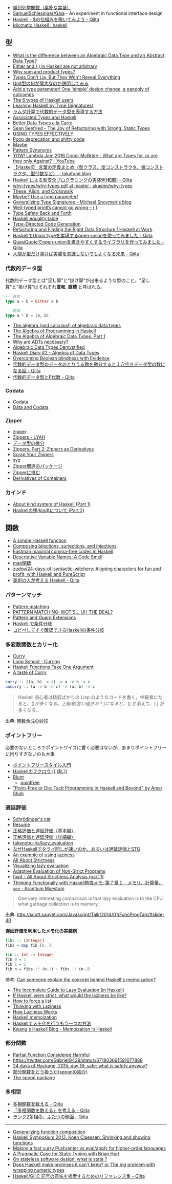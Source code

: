 * [順列列挙関数（素朴な実装）](http://qiita.com/nobsun/items/babd28fe81ba3b9f304f)
* [SamuelSchlesinger/Gaia](https://github.com/SamuelSchlesinger/Gaia) - An experiment in functional interface design
* [Haskell - $の仕組みを覗いてみよう - Qiita](https://qiita.com/grainrigi/items/f45b586b4013ffc3814e)
* [Idiomatic Haskell : haskell](https://www.reddit.com/r/haskell/comments/84qs5x/idiomatic_haskell/)

## 型
* [What is the difference between an Algebraic Data Type and an Abstract Data Type?](http://www.reddit.com/r/haskell/comments/38grqx/what_is_the_difference_between_an_algebraic_data/)
* [Either and (,) in Haskell are not arbitrary](http://bitemyapp.com/posts/2015-10-19-either-is-not-arbitrary.html)
* [Why sum and product types?](http://charlieharvey.org.uk/page/sum_and_product_types)
* [Types Don't Lie, But They Won't Reveal Everything](http://www.cli-nerd.com/2016/01/18/types-dont-lie-but-they-dont-reveal-everything.html)
* [Unit型の何が偉大なのか説明してみる](http://qiita.com/alucky0707/items/a677e5c9850aa765dd55)
* [Add a type parameter! One 'simple' design change, a panoply of outcomes](https://www.youtube.com/watch?v=BHjIl81HgfE)
* [The 6 types of Haskell users](http://rickdzekman.com/thoughts/the-6-types-of-haskell-users/)
* [Learning Haskell by Type (Signatures)](http://holger-peters.de/haskell-by-types.html)
* [ラムダ計算で代数的データ型を表現する方法](http://d.hatena.ne.jp/syamino/20120524/p1)
* [Associated Types and Haskell](http://amixtureofmusings.com/2016/05/19/associated-types-and-haskell/)
* [Better Data Types a la Carte](http://reasonablypolymorphic.com/blog/better-data-types-a-la-carte)
* [Sean Seefried - The Joy of Refactoring with Strong, Static Types](https://www.youtube.com/watch?v=_K6UAq4hjAs)
* [USING TYPES EFFECTIVELY](http://www.elbeno.com/presentations/using-types-effectively/presentation.html#/sec-title-slide)
* [Poop deprecation and shitty code](http://cs-syd.eu/posts/2016-08-28-poop-deprecation.html)
* [Maybe](http://qiita.com/knknkn1162/items/48427aee35bd5892c61d)
* [Pattern Synonyms](https://kseo.github.io/posts/2016-12-22-pattern-synonyms.html)
* [YOW! Lambda Jam 2016 Conor McBride - What are Types for, or are they only Against? - YouTube](https://www.youtube.com/watch?v=3U3lV5VPmOU&feature=share)
* [【Haskell】 言葉の定義まとめ（型クラス、型コンストラクタ、値コンストラクタ、型引数など） - takafumi blog](http://takafumi-s.hatenablog.com/entry/2015/09/25/123335)
* [Haskell による型安全プログラミングの実装例(和暦) - Qiita](http://qiita.com/algas/items/9e63f7a99303d27a6c03)
* [why-types/why-types.pdf at master · skaslev/why-types](https://github.com/skaslev/why-types/blob/master/why-types.pdf)
* [These, Align, and Crosswalk](http://teh.id.au/posts/2017/03/29/these-align-crosswalk/index.html)
* [Maybe? Use a type parameter!](http://www.parsonsmatt.org/2017/04/08/maybe_use_a_type_parameter.html)
* [Generalizing Type Signatures - Michael Snoyman's blog](http://www.snoyman.com/blog/2017/04/generalizing-type-signatures)
* [Well-typed printfs cannot go wrong – ( )](http://kcsongor.github.io/purescript-safe-printf/)
* [Type Safety Back and Forth](http://www.parsonsmatt.org/2017/10/11/type_safety_back_and_forth.html)
* [Haskell equality table](https://htmlpreview.github.io/?https://github.com/quchen/articles/blob/master/haskell-equality-table.html)
* [Type-Directed Code Generation](http://reasonablypolymorphic.com/blog/type-directed-code-generation)
* [Refactoring and Finding the Right Data Structure \| Haskell at Work](https://haskell-at-work.com/episodes/2018-03-08-refactoring-and-finding-the-right-data-structure.html)
* [HaskellでUnion typeを実現するopen-unionを使ってみました - Qiita](https://qiita.com/nwtgck/items/03e0817ceda5c4b60957)
* [QuasiQuoteでopen-unionを書きやすくするライブラリを作ってみました - Qiita](https://qiita.com/nwtgck/items/002817daa0e90e72870b)
* [人間が型だけ書けば実装を意識しないでもよくなる未来 - Qiita](https://qiita.com/arowM/items/b92075627ddb4ad92d1e)

### 代数的データ型
代数的データ型とは"足し算"と"掛け算"が出来るような型のこと。"足し算"と"掛け算"はそれぞれ**直和**, **直積** と呼ばれる。

```hs
-- 直和
type a + b = Either a b

-- 直積
type a * b = (a, b)
```

* [The algebra (and calculus!) of algebraic data types](https://codewords.recurse.com/issues/three/algebra-and-calculus-of-algebraic-data-types)
* [The Algebra of Programming in Haskell](http://www.cs.ox.ac.uk/research/pdt/ap/dgp/workshop2004/oliveira.pdf)
* [The Algebra of Algebraic Data Types, Part 1](http://chris-taylor.github.io/blog/2013/02/10/the-algebra-of-algebraic-data-types/)
* [Why are ADTs necessary?](http://www.reddit.com/r/haskell/comments/2z1n16/why_are_adts_necessary/)
* [Algebraic Data Types Demystified](http://blog.haskellformac.com/blog/algebraic-data-types-demystified)
* [Haskell Diary #2 - Algebra of Data Types](http://akashagrawal.me/haskell-diary-2-algebraic-data-types/)
* [Overcoming Boolean blindness with Evidence](http://cs-syd.eu/posts/2016-07-24-overcoming-boolean-blindness-evidence.html)
* [代数的データ型のデータのとりうる数を微分すると１穴空きデータ型の数になる話 - Qiita](http://qiita.com/mittyantest/items/f8783834e6bb48baf2c8)
* [代数的データ型とF代数 - Qiita](http://qiita.com/karrym/items/62c46a2c7640912a1a28)

### Codata
* [Codata](http://types2004.lri.fr/SLIDES/altenkirch.pdf)
* [Data and Codata](http://blog.sigfpe.com/2007/07/data-and-codata.html)

### Zipper
* [zipper](https://hackage.haskell.org/package/zipper)
* [Zippers - LYAH](http://learnyouahaskell.com/zippers)
* [データ型の微分](http://ja.wikibooks.org/wiki/Haskell/Zippers#.E3.83.87.E3.83.BC.E3.82.BF.E5.9E.8B.E3.81.AE.E5.BE.AE.E5.88.86)
* [Zippers, Part 2: Zippers as Derivatives](https://pavpanchekha.com/blog/zippers/derivative.html)
* [Scrap Your Zippers](http://michaeldadams.org/papers/scrap_your_zippers/ScrapYourZippers-2010.pdf)
* [syz](https://hackage.haskell.org/package/syz)
* [Zipper関連のパッケージ](http://d.hatena.ne.jp/debug-ito/20161016/1476587232)
* [Zipperに挑む](https://qiita.com/Aruneko/items/dee20161358e7c39e27a)
* [Derivatives of Containers](http://www.cs.le.ac.uk/people/mabbott/docs/derivative.pdf)

### カインド
* [About kind system of Haskell (Part 1)](https://haskell.jp/blog/posts/2017/10-about-kind-system-part1.html)
* [Haskellの種(kind)について (Part 2)](https://haskell.jp/blog/posts/2017/13-about-kind-system-part2.html)

## 関数
* [A simple Haskell function](http://neilmitchell.blogspot.jp/2016/01/a-simple-haskell-function.html)
* [Composing bijections, surjections, and injections](https://gist.github.com/rampion/f20ffd6386269e6f7e41fae15d208e12)
* [Eastman maximal comma-free codes in Haskell](https://byorgey.wordpress.com/2016/07/07/eastman-maximal-comma-free-codes-in-haskell/)
* [Descriptive Variable Names: A Code Smell](http://degoes.net/articles/insufficiently-polymorphic)
* [map関数](http://qiita.com/knknkn1162/items/92de8dd250ff94cd86f1)
* [zudov/24-days-of-syntactic-witchery: Aligning characters for fun and profit, with Haskell and PureScript](https://github.com/zudov/24-days-of-syntactic-witchery)
* [美術の人が考える Haskell - Qiita](https://qiita.com/hitsujisanmeme/items/e14972cfd349c1149d58)

### パターンマッチ
* [Pattern matching](http://mbps.hatenablog.com/entry/2014/10/04/010000)
* [PATTERN MATCHING: WOT'S... UH THE DEAL?](http://www.stackbuilders.com/news/pattern-matching-wot-s-uh-the-deal)
* [Pattern and Guard Extensions](https://www.fpcomplete.com/school/to-infinity-and-beyond/pick-of-the-week/guide-to-ghc-extensions/pattern-and-guard-extensions)
* [Haskell で条件分岐](http://qiita.com/rooooomania/items/1623e5b981a30fbc8427)
* [コピペしてすぐ確認できるHaskellの条件分岐](http://qiita.com/nejimakidori/items/f6aedce6308ce5e32914)

### 多変数関数とカリー化
* [Curry](https://ro-che.info/ccc/10)
* [Loop School - Curring](http://school.looprecur.com/?video=122330958)
* [Haskell Functions Take One Argument](http://tonymorris.github.io/blog/posts/haskell-functions-take-one-argument/)
* [A taste of Curry](https://jeltsch.wordpress.com/2013/04/27/a-taste-of-curry/)

```haskell
curry :: ((a, b) -> c) -> a -> b -> c
uncurry :: (a -> b -> c) -> (a, b) -> c
```

> Haskell 初心者は括弧ばかりの Lisp のようなコードを書く。中級者になると、($) が多くなる。上級者(言い過ぎか？)になると、($) が消えて、(.) が多くなる。

出典: [関数合成の妙技](http://d.hatena.ne.jp/kazu-yamamoto/20100702/1278036842)

### ポイントフリー
必要のないところでポイントワイズに書く必要はないが、あまりポイントフリーに拘りすぎないのも大事

* [ポイントフリースタイル入門](http://d.hatena.ne.jp/melpon/20111031/1320024473)
* [Haskellのフクロウ ((.)$(.))](http://uid0130.blogspot.jp/2014/11/haskell_17.html)
* [Blunt](https://blunt.herokuapp.com/)
  * [pointfree](https://hackage.haskell.org/package/pointfree)
* ["Point-Free or Die: Tacit Programming in Haskell and Beyond" by Amar Shah](https://www.youtube.com/watch?v=seVSlKazsNk)

### 遅延評価
* [Schrödinger's cat](https://ro-che.info/ccc/4)
* [Résumé](https://ro-che.info/ccc/11)
* [正格評価と遅延評価（基本編）](http://qiita.com/ruicc/items/07143c9e78c697227706)
* [正格評価と遅延評価（詳細編）](http://qiita.com/ruicc/items/31a269f93404268d80d7)
* [takenobu-hs/lazy_evaluation](https://github.com/takenobu-hs/lazy_evaluation)
* [なぜHaskellでタライ回しが速いのか、あるいは遅延評価とSTG](http://qiita.com/ruicc/items/b8b3c61a12baa1af3c69)
* [An example of using laziness](http://noughtmare.gitlab.io/posts/2017-08-30-an-example-of-using-laziness.html)
* [All About Strictness](https://www.fpcomplete.com/blog/2017/09/all-about-strictness)
* [Visualizing lazy evaluation](http://www.well-typed.com/blog/2017/09/visualize-cbn/)
* [Adaptive Evaluation of Non-Strict Programs](https://www.microsoft.com/en-us/research/wp-content/uploads/2016/07/ennals-thesis.pdf)
* [fixpt - All About Strictness Analysis (part 1)](http://fixpt.de/blog/2017-12-04-strictness-analysis-part-1.html)
* [Thinking Functionally with Haskell勉強メモ: 第７章１　メモリ、計算量、`seq` - Arantium Maestum](http://zehnpaard.hatenablog.com/entry/2018/04/01/065836)

> One very interesting comparison is that lazy evaluation is to the CPU what garbage collection is to memory.

出典: <http://scott.sauyet.com/Javascript/Talk/2014/01/FuncProgTalk/#slide-40>

**遅延評価を利用したメモ化の実装例**

```haskell
fibs :: [Integer]
fibs = map fib [0..]

fib :: Int -> Integer
fib 0 = 1
fib 1 = 1
fib n = fibs !! (n-1) + fibs !! (n-2)
```

参考: [Can someone explain the concept behind Haskell's memoization?](http://programmers.stackexchange.com/questions/220746/can-someone-explain-the-concept-behind-haskells-memoization)

* [The Incomplete Guide to Lazy Evaluation (in Haskell)](https://hackhands.com/guide-lazy-evaluation-haskell/)
* [If Haskell were strict, what would the laziness be like?](http://nikita-volkov.github.io/if-haskell-were-strict/)
* [How to force a list](https://ro-che.info/articles/2015-05-28-force-list)
* [Thinking with Laziness](http://begriffs.com/posts/2015-06-17-thinking-with-laziness.html)
* [How Laziness Works](http://two-wrongs.com/how-laziness-works)
* [Haskell memoization](http://lukahorvat.github.io/programming/2014/11/18/haskell-memoization/)
* [Haskellでメモ化を行うもう一つの方法](http://d.hatena.ne.jp/tanakh/20100411)
* [Kwang's Haskell Blog - Memoization in Haskell](https://kseo.github.io//posts/2017-01-14-memoization-in-hasekll.html)

### 部分関数
* [Partial Function Considered Harmful](http://tanakh.jp/posts/2011-12-25-partial-function-considered-harmful.html)
* <https://twitter.com/GabrielG439/status/671803691591077888>
* [24 days of Hackage, 2015: day 16: safe; what is safety anyway?](http://conscientiousprogrammer.com/blog/2015/12/16/24-days-of-hackage-2015-day-16-safe-what-is-safety-anyway/)
* [部分関数をどう扱うか(spoonの紹介)](http://qiita.com/techno-tanoC/items/1b725713cd01bdf83b40)
* [The spoon package](https://hackage.haskell.org/package/spoon)

### 多相型
* [多相関数を数える - Qiita](http://qiita.com/nobsun/items/5662968f1c381695e7ff)
* [「多相関数を数える」を考える - Qiita](http://qiita.com/cutsea110/items/3496394968cb7ac73047)
* [ランク2多相の、ふたつの側面 - Qiita](http://qiita.com/YoshikuniJujo/items/c28d8fa11e33ed677e83)

---

* [Generalizing function composition](http://jaspervdj.be/posts/2014-10-17-generalizing-function-composition.html)
* [Haskell Symposium 2012. Koen Claessen: Shrinking and showing functions](https://www.youtube.com/watch?v=CH8UQJiv9Q4)
* [Making a fast curry Push/enter vs eval/apply for higher-order languages](http://citeseerx.ist.psu.edu/viewdoc/download?doi=10.1.1.134.9317&rep=rep1&type=pdf)
* [A Pragmatic Case for Static Typing with Brian Hurt](https://vimeo.com/72870631)
* [On stateless software design: what is state ?](http://www.leonmergen.com/code/2015/12/04/on-stateless-software-design-what-is-state.html)
* [Does Haskell make promises it can't keep? or The big problem with wrapping numeric types](https://gist.github.com/tdoris/de36d2306edc5d6e9e7d#file-promises-md)
* [Haskell/GHC 記号の意味を検索するためのリファレンス集 - Qiita](https://qiita.com/takenobu-hs/items/b95f0a4409c59440d4a9)
